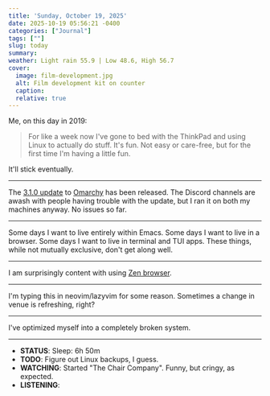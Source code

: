 ```yaml
---
title: 'Sunday, October 19, 2025'
date: 2025-10-19 05:56:21 -0400
categories: ["Journal"]
tags: [""]
slug: today
summary: 
weather: Light rain 55.9 | Low 48.6, High 56.7
cover: 
  image: film-development.jpg
  alt: Film development kit on counter
  caption: 
  relative: true
---
```


Me, on this day in 2019:

> For like a week now I've gone to bed with the ThinkPad and using Linux to actually do stuff. It's fun. Not easy or care-free, but for the first time I'm having a little fun.

It'll stick eventually.

----
The [3.1.0 update](https://github.com/basecamp/omarchy/releases/tag/v3.1.0) to [Omarchy](https://omarchy.org) has been released. The Discord channels are awash with people having trouble with the update, but I ran it on both my machines anyway. No issues so far.

----

Some days I want to live entirely within Emacs. Some days I want to live in a browser. Some days I want to live in terminal and TUI apps. These things, while not mutually exclusive, don't get along well.

----

I am surprisingly content with using [Zen browser](https://zen-browser.app/). 

----

I'm typing this in neovim/lazyvim for some reason. Sometimes a change in venue is refreshing, right?


----
I've optimized myself into a completely broken system.

----

- **STATUS**: Sleep: 6h 50m
- **TODO**: Figure out Linux backups, I guess.
- **WATCHING**: Started "The Chair Company". Funny, but cringy, as expected.
- **LISTENING**: 
